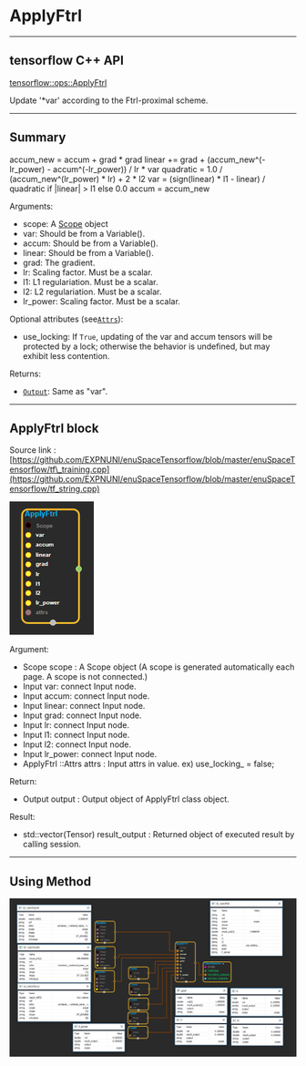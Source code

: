 # ApplyFtrl

---

## tensorflow C++ API

[tensorflow::ops::ApplyFtrl](https://www.tensorflow.org/api_docs/cc/class/tensorflow/ops/apply-ftrl)

Update '\*var' according to the Ftrl-proximal scheme.

---

## Summary

accum\_new = accum + grad \* grad linear += grad + \(accum\_new^\(-lr\_power\) - accum^\(-lr\_power\)\) / lr \* var quadratic = 1.0 / \(accum\_new^\(lr\_power\) \* lr\) + 2 \* l2 var = \(sign\(linear\) \* l1 - linear\) / quadratic if \|linear\| &gt; l1 else 0.0 accum = accum\_new

Arguments:

* scope: A [Scope](https://www.tensorflow.org/api_docs/cc/class/tensorflow/scope.html#classtensorflow_1_1_scope) object
* var: Should be from a Variable\(\).
* accum: Should be from a Variable\(\).
* linear: Should be from a Variable\(\).
* grad: The gradient.
* lr: Scaling factor. Must be a scalar.
* l1: L1 regulariation. Must be a scalar.
* l2: L2 regulariation. Must be a scalar.
* lr\_power: Scaling factor. Must be a scalar.

Optional attributes \(see[`Attrs`](https://www.tensorflow.org/api_docs/cc/struct/tensorflow/ops/apply-ftrl/attrs.html#structtensorflow_1_1ops_1_1_apply_ftrl_1_1_attrs)\):

* use\_locking: If `True`, updating of the var and accum tensors will be protected by a lock; otherwise the behavior is undefined, but may exhibit less contention.

Returns:

* [`Output`](https://www.tensorflow.org/api_docs/cc/class/tensorflow/output.html#classtensorflow_1_1_output): Same as "var".

---

## ApplyFtrl block

Source link : [https://github.com/EXPNUNI/enuSpaceTensorflow/blob/master/enuSpaceTensorflow/tf\_training.cpp](https://github.com/EXPNUNI/enuSpaceTensorflow/blob/master/enuSpaceTensorflow/tf_string.cpp)

![](/assets/training/ApplyFtrl1.jpg)

Argument:

* Scope scope : A Scope object \(A scope is generated automatically each page. A scope is not connected.\)
* Input var: connect  Input node.
* Input accum: connect  Input node.
* Input linear: connect  Input node.
* Input grad: connect  Input node.
* Input lr: connect  Input node.
* Input l1: connect  Input node.
* Input l2: connect  Input node.
* Input lr\_power: connect  Input node.
* ApplyFtrl ::Attrs attrs : Input attrs in value. ex\) use\_locking\_ = false;

Return:

* Output output : Output object of ApplyFtrl class object.

Result:

* std::vector\(Tensor\) result\_output : Returned object of executed result by calling session.

---

## Using Method

![](/assets/training/ApplyFtrl2.jpg)


